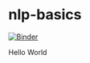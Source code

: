 # nlp-basics

[![Binder](https://mybinder.org/badge_logo.svg)](https://mybinder.org/v2/gh/jabusch24/nlp-basics/master)

Hello World
